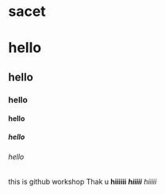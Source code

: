 # sacet
# hello
## hello
### hello
#### hello
##### hello
###### hello
this is github workshop
Thak u
**hiiiiii**
***hiiiii***
*hiiiii*
